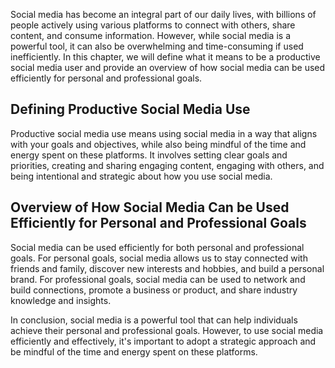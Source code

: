 
Social media has become an integral part of our daily lives, with billions of people actively using various platforms to connect with others, share content, and consume information. However, while social media is a powerful tool, it can also be overwhelming and time-consuming if used inefficiently. In this chapter, we will define what it means to be a productive social media user and provide an overview of how social media can be used efficiently for personal and professional goals.

Defining Productive Social Media Use
------------------------------------

Productive social media use means using social media in a way that aligns with your goals and objectives, while also being mindful of the time and energy spent on these platforms. It involves setting clear goals and priorities, creating and sharing engaging content, engaging with others, and being intentional and strategic about how you use social media.

Overview of How Social Media Can be Used Efficiently for Personal and Professional Goals
----------------------------------------------------------------------------------------

Social media can be used efficiently for both personal and professional goals. For personal goals, social media allows us to stay connected with friends and family, discover new interests and hobbies, and build a personal brand. For professional goals, social media can be used to network and build connections, promote a business or product, and share industry knowledge and insights.

In conclusion, social media is a powerful tool that can help individuals achieve their personal and professional goals. However, to use social media efficiently and effectively, it's important to adopt a strategic approach and be mindful of the time and energy spent on these platforms.
